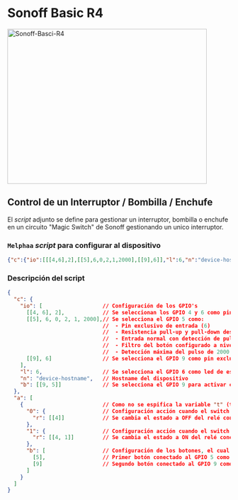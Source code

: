 # Sonoff Basic R4

<img src="https://templates.blakadder.com/assets/device_images/sonoff_BASICR4.webp" alt="Sonoff-Basci-R4" width="450" height="350"/>

## Control de un Interruptor / Bombilla / Enchufe

El _script_ adjunto se define para gestionar un interruptor, bombilla o enchufe en un circuito "Magic Switch" de Sonoff gestionando un unico interruptor.

### `Melphaa` _script_ para configurar al dispositivo

```json
{"c":{"io":[[[4,6],2],[[5],6,0,2,1,2000],[[9],6]],"l":6,"n":"device-hostname","b":[[9,5]]},"a":[{"0":{"r":[[4]]},"1":{"r":[[4,1]]},"b":[[5],[9]]}]}
```

### Descripción del script

```json
{
  "c": {
    "io": [                   // Configuración de los GPIO's
      [[4, 6], 2],            // Se seleccionan los GPIO 4 y 6 como pines de salida
      [[5], 6, 0, 2, 1, 2000],// Se selecciona el GPIO 5 como:
                              //  - Pin exclusivo de entrada (6)
                              //  - Resistencia pull-up y pull-down deshabilitadas  (0)
                              //  - Entrada normal con detección de pulsos (2)
                              //  - Filtro del botón configurado a nivel "soft" para el sistema anti rebote tras activar/desactivar el interruptor/conmutador
                              //  - Detección máxima del pulso de 2000 ms
      [[9], 6]                // Se selecciona el GPIO 9 como pin exclusivo de entrada con entrada binaria para interruptor/conmutador
    ],
    "l": 6,                   // Se selecciona el GPIO 6 como led de estado del dispositivo
    "n": "device-hostname",   // Hostname del dispositivo
    "b": [[9, 5]]             // Se selecciona el GPIO 9 para activar el modo setup tras mantener pulsado el botón 8 segundos (opción 5)
  },
  "a": [
    {                         // Como no se espifica la variable "t" (tipo de servicio), se configura como un accesorio del tipo switch (valor por defecto)
      "0": {                  // Configuración acción cuando el switch de Homekit está a OFF
        "r": [[4]]            // Se cambia el estado a OFF del relé conectado a la GPIO 4 hasta que vuelva a activarse
      },
      "1": {                  // Configuración acción cuando el switch de Homekit está a ON
        "r": [[4, 1]]         // Se cambia el estado a ON del relé conectado a la GPIO 4 hasta que vuelva a activarse
      },
      "b": [                  // Configuración de los botones, el cual debe ser una array
        [5],                  // Primer botón conectado al GPIO 5 como "pulsación simple" (valor por defecto al no estar especificado)
        [9]                   // Segundo botón conectado al GPIO 9 como "pulsación simple" (valor por defecto al no estar especificado)
      ]
    }
  ]
}
```
